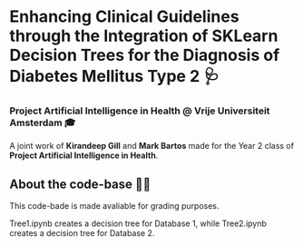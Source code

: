 # Enhancing Clinical Guidelines through the Integration of SKLearn Decision Trees for the Diagnosis of Diabetes Mellitus Type 2 🩺
### Project Artificial Intelligence in Health @ Vrije Universiteit Amsterdam 🎓

A joint work of **Kirandeep Gill** and **Mark Bartos** made for the Year 2 class of **Project Artificial Intelligence in Health**.

## About the code-base 🧑‍💻
This code-bade is made avaliable for grading purposes.

Tree1.ipynb creates a decision tree for Database 1, while Tree2.ipynb creates a decision tree for Database 2.
